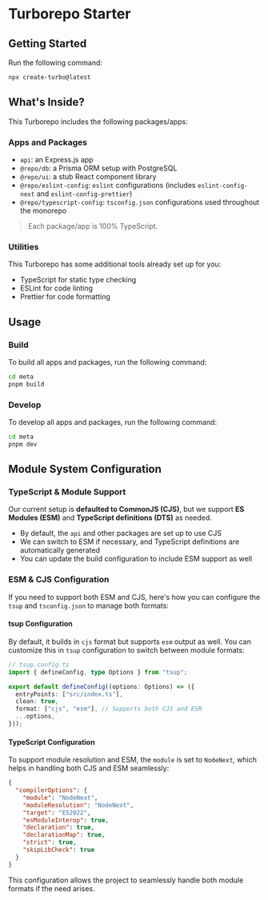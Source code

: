 # Turborepo Starter



## Getting Started

Run the following command:

```sh
npx create-turbo@latest
```

## What's Inside?

This Turborepo includes the following packages/apps:

### Apps and Packages

* `api`: an Express.js app
* `@repo/db`: a Prisma ORM setup with PostgreSQL
* `@repo/ui`: a stub React component library
* `@repo/eslint-config`: `eslint` configurations (includes `eslint-config-next` and `eslint-config-prettier`)
* `@repo/typescript-config`: `tsconfig.json` configurations used throughout the monorepo

> Each package/app is 100% TypeScript.

### Utilities

This Turborepo has some additional tools already set up for you:

* TypeScript for static type checking
* ESLint for code linting
* Prettier for code formatting

## Usage

### Build

To build all apps and packages, run the following command:

```sh
cd meta 
pnpm build
```

### Develop

To develop all apps and packages, run the following command:

```sh
cd meta 
pnpm dev
```

## Module System Configuration

### TypeScript & Module Support

Our current setup is **defaulted to CommonJS (CJS)**, but we support **ES Modules (ESM)** and **TypeScript definitions (DTS)** as needed.

* By default, the `api` and other packages are set up to use CJS
* We can switch to ESM if necessary, and TypeScript definitions are automatically generated
* You can update the build configuration to include ESM support as well

### ESM & CJS Configuration

If you need to support both ESM and CJS, here's how you can configure the `tsup` and `tsconfig.json` to manage both formats:

#### tsup Configuration

By default, it builds in `cjs` format but supports `esm` output as well. You can customize this in `tsup` configuration to switch between module formats:

```typescript
// tsup.config.ts
import { defineConfig, type Options } from "tsup";

export default defineConfig((options: Options) => ({
  entryPoints: ["src/index.ts"],
  clean: true,
  format: ["cjs", "esm"], // Supports both CJS and ESM
  ...options,
}));
```

#### TypeScript Configuration

To support module resolution and ESM, the `module` is set to `NodeNext`, which helps in handling both CJS and ESM seamlessly:

```json
{
  "compilerOptions": {
    "module": "NodeNext",
    "moduleResolution": "NodeNext",
    "target": "ES2022",
    "esModuleInterop": true,
    "declaration": true,
    "declarationMap": true,
    "strict": true,
    "skipLibCheck": true
  }
}
```

This configuration allows the project to seamlessly handle both module formats if the need arises.